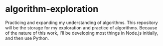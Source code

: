 # algorithm-exploration
Practicing and expanding my understanding of algorithms.
This repository will be the storage for my exploration and practice of algorithms. Because of the nature of this work, I'll be developing most things in Node.js initially, and then use Python.
